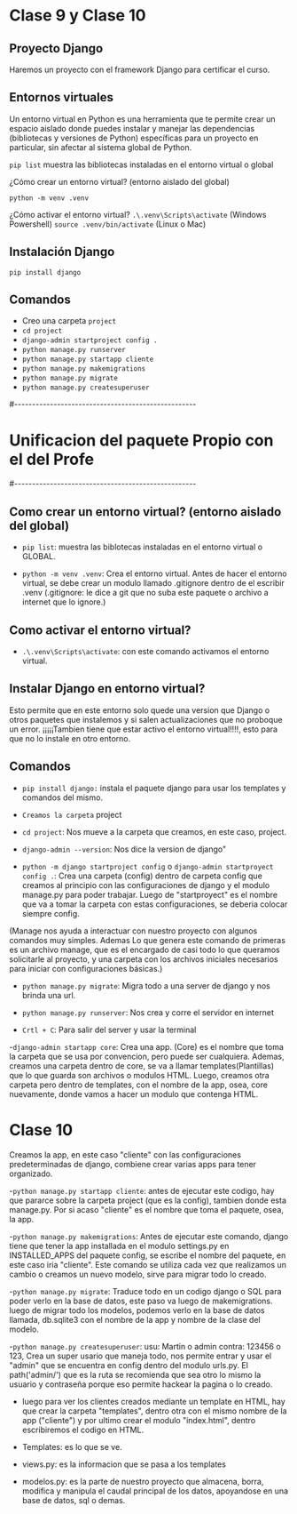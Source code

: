 # Clase 9 y Clase 10

## Proyecto Django

Haremos un proyecto con el framework Django para certificar el curso.

## Entornos virtuales

Un entorno virtual en Python es una herramienta 
que te permite crear un espacio aislado donde puedes instalar 
y manejar las dependencias (bibliotecas y versiones de Python) 
específicas para un proyecto en particular, sin afectar al sistema global de Python.

`pip list` muestra las bibliotecas instaladas en el entorno virtual o global

¿Cómo crear un entorno virtual? (entorno aislado del global)

`python -m venv .venv`

¿Cómo activar el entorno virtual?
`.\.venv\Scripts\activate`  (Windows Powershell)
`source .venv/bin/activate` (Linux o Mac)

## Instalación Django

`pip install django`

## Comandos

- Creo una carpeta `project`
- `cd project`
- `django-admin startproject config .`
- `python manage.py runserver`
- `python manage.py startapp cliente`
- `python manage.py makemigrations`
- `python manage.py migrate`
- `python manage.py createsuperuser`


#---------------------------------------------------

# Unificacion del paquete Propio con el del Profe 

#---------------------------------------------------

## Como crear un entorno virtual? (entorno aislado del global)

- `pip list`: muestra las biblotecas instaladas en el entorno virtual o GLOBAL.

- `python -m venv .venv`: Crea el entorno virtual. Antes de hacer el entorno virtual, se debe crear un modulo llamado .gitignore dentro de el escribir .venv (.gitignore: le dice a git que no suba este paquete o archivo a internet que lo ignore.)


## Como activar el entorno virtual?

- `.\.venv\Scripts\activate`: con este comando activamos el entorno virtual.


## Instalar Django en entorno virtual? 

Esto permite que en este entorno solo quede una version que Django o otros paquetes que instalemos
y si salen actualizaciones que no proboque un error. ¡¡¡¡¡Tambien tiene que estar activo el entorno virtual!!!!, esto para que no lo instale en otro entorno.

## Comandos

- `pip install django:` instala el paquete django para usar los templates y comandos del mismo.

- `Creamos la carpeta` project

- `cd project`: Nos mueve a la carpeta que creamos, en este caso, project.

- `django-admin --version`: Nos dice la version de django"

- `python -m django startproject config` o `django-admin startproyect config .`: Crea una carpeta (config) dentro de carpeta config que creamos al principio con las configuraciones de django y el modulo manage.py para poder trabajar.
Luego de "startproyect" es el nombre que va a tomar la carpeta con estas configuraciones, se deberia colocar siempre config.

(Manage nos ayuda a interactuar con nuestro proyecto con algunos comandos muy simples. Ademas
Lo que genera este comando de primeras es un archivo manage, que es el encargado de casi todo lo que queramos solicitarle al proyecto, 
y una carpeta con los archivos iniciales necesarios para iniciar con configuraciones básicas.)

- `python manage.py migrate`: Migra todo a una server de django y nos brinda una url.

- `python manage.py runserver`: Nos crea y corre el servidor en internet

- `Crtl + C`: Para salir del server y usar la terminal

-`django-admin startapp core`: Crea una app. (Core) es el nombre que toma la carpeta que se usa por convencion, pero puede ser cualquiera.
Ademas, creamos una carpeta dentro de core, se va a llamar templates(Plantillas) que lo que guarda son archivos o modulos HTML.
Luego, creamos otra carpeta pero dentro de templates, con el nombre de la app, osea, core nuevamente, donde vamos a hacer un modulo que contenga HTML.

# Clase 10

Creamos la app, en este caso "cliente" con las configuraciones predeterminadas de django, combiene crear varias apps para tener organizado.

-`python manage.py startapp cliente`: antes de ejecutar este codigo, hay que pararce sobre la carpeta project (que es la config), tambien donde esta manage.py. Por si acaso "cliente" es el nombre que toma el paquete, osea, la app.

-`python manage.py makemigrations`: Antes de ejecutar este comando, django tiene que tener la app installada en el modulo settings.py en INSTALLED_APPS del paquete config, se escribe el nombre del paquete, en este caso iria "cliente".
Este comando se utiliza cada vez que realizamos un cambio o creamos un nuevo modelo, sirve para migrar todo lo creado.

-`python manage.py migrate`: Traduce todo en un codigo django o SQL para poder verlo en la base de datos, este paso va luego de makemigrations.
luego de migrar todo los modelos, podemos verlo en la base de datos llamada, db.sqlite3
con el nombre de la app y nombre de la clase del modelo.

-`python manage.py createsuperuser`: usu: Martin o admin contra: 123456 o 123, Crea un super usario que maneja todo, nos permite entrar y usar el "admin" que se encuentra en config dentro del modulo urls.py. El path('admin/') que es la ruta se recomienda que sea otro lo mismo la usuario y contraseña porque eso permite hackear la pagina o lo creado.

- luego para ver los clientes creados mediante un template en HTML, hay que crear la carpeta "templates", dentro otra con el mismo nombre de la app ("cliente") y por ultimo crear el modulo "index.html", dentro escribiremos el codigo en HTML.

- Templates: es lo que se ve.

- views.py: es la informacion que se pasa a los templates

- modelos.py: es la parte de nuestro proyecto que almacena, borra, modifica y manipula el caudal principal de los datos, apoyandose en una base de datos, sql o demas.